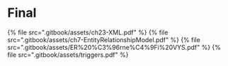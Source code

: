 # Final

<!--Index-->

{% file src=".gitbook/assets/ch23-XML.pdf" %}
{% file src=".gitbook/assets/ch7-EntityRelationshipModel.pdf" %}
{% file src=".gitbook/assets/ER%20%C3%96rne%C4%9Fi%20VYS.pdf" %}
{% file src=".gitbook/assets/triggers.pdf" %}

<!--Index-->
